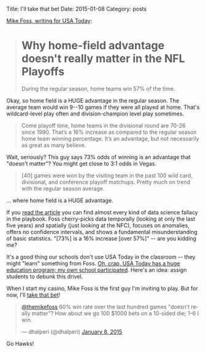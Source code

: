 Title: I'll take that bet
Date: 2015-01-08
Category: posts

[Mike Foss, writing for USA Today](http://ftw.usatoday.com/2015/01/nfl-playoffs-dallas-cowboys-green-bay-packers-baltimore-ravesn):

> # Why home-field advantage doesn't really matter in the NFL Playoffs
> During the regular season, home teams win 57% of the time.

Okay, so home field is a HUGE advantage in the regular season. The average team would win 9--10 games if they were all played at home. That's wildcard-level play often and division-champion level play sometimes.

> Come playoff time, home teams in the divisional round are 70-26 since 1990. That’s a 16% increase as compared to the regular season home team winning percentage. It’s an advantage, but not necessarily as great as many believe.

Wait, seriously? This guy says 73% odds of winning is an advantage that "doesn't matter"? You might get close to 3:1 odds in Vegas.

> [40] games were won by the visiting team in the past 100 wild card, divisional, and conference playoff matchups. Pretty much on trend with the regular season average.

... where home field is a HUGE advantage. 

If you [read the article](http://ftw.usatoday.com/2015/01/nfl-playoffs-dallas-cowboys-green-bay-packers-baltimore-ravesn) you can find almost every kind of data science fallacy in the playbook. Foss cherry-picks data temporally (looking at only the last five years) and spatially (just looking at the NFC), focuses on anomalies, offers no confidence intervals, and shows a fundamental misunderstanding of basic statistics. "[73%] is a 16% increase [over 57%]" -- are you kidding me?

It's a good thing our schools don't use USA Today in the classroom -- they might "learn" something from Foss. [Oh, crap, USA Today has a huge education program; my own school participated](http://usatoday30.usatoday.com/educate/faq_edprogram.htm). Here's an idea: assign students to debunk this drivel.

When I start my casino, Mike Foss is the first guy I'm inviting to play. But for now, I'll [take that bet](https://twitter.com/dhalperi/status/553162193332498432)!

<blockquote class="twitter-tweet" lang="en"><p><a href="https://twitter.com/themikefoss">@themikefoss</a> 60% win rate over the last hundred games &quot;doesn&#39;t really matter&quot;? How about we go 100 $1000 bets on a 10-sided die; 1–6 I win.</p>&mdash; dhalperi (@dhalperi) <a href="https://twitter.com/dhalperi/status/553162193332498432">January 8, 2015</a></blockquote>
<script async src="//platform.twitter.com/widgets.js" charset="utf-8"></script>

Go Hawks!